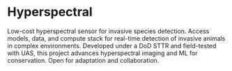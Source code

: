 # Hyperspectral
Low-cost hyperspectral sensor for invasive species detection. Access models, data, and compute stack for real-time detection of invasive animals in complex environments. Developed under a DoD STTR and field-tested with UAS, this project advances hyperspectral imaging and ML for conservation. Open for adaptation and collaboration.
